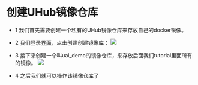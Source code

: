   

# 创建UHub镜像仓库

  - 1 我们首先需要创建一个私有的UHub镜像仓库来存放自己的docker镜像。


  - 2 我们登录[界面](https://console.ucloud.cn/uhub/uhub/user_image)，点击创建创建镜像库：
![](ai/uai-train/images/tutorial/tf-mnist/uhub-create.png)



  - 3 接下来创建一个叫uai\_demo的镜像仓库，来存放后面我们tutorial里面所有的镜像。
![](ai/uai-train/images/tutorial/tf-mnist/uhub-name.png)

  - 4 之后我们就可以操作该镜像仓库了

